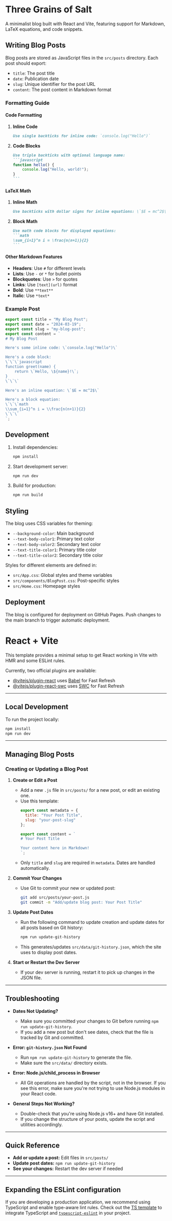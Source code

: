 # Three Grains of Salt

A minimalist blog built with React and Vite, featuring support for Markdown, LaTeX equations, and code snippets.

## Writing Blog Posts

Blog posts are stored as JavaScript files in the `src/posts` directory. Each post should export:
- `title`: The post title
- `date`: Publication date
- `slug`: Unique identifier for the post URL
- `content`: The post content in Markdown format

### Formatting Guide

#### Code Formatting

1. **Inline Code**
   ```markdown
   Use single backticks for inline code: `console.log("Hello")`
   ```

2. **Code Blocks**
   ````markdown
   Use triple backticks with optional language name:
   ```javascript
   function hello() {
       console.log("Hello, world!");
   }
   ```
   ````

#### LaTeX Math

1. **Inline Math**
   ```markdown
   Use backticks with dollar signs for inline equations: \`$E = mc^2$\`
   ```

2. **Block Math**
   ````markdown
   Use math code blocks for displayed equations:
   ```math
   \sum_{i=1}^n i = \frac{n(n+1)}{2}
   ```
   ````

#### Other Markdown Features

- **Headers**: Use `#` for different levels
- **Lists**: Use `-` or `*` for bullet points
- **Blockquotes**: Use `>` for quotes
- **Links**: Use `[text](url)` format
- **Bold**: Use `**text**`
- **Italic**: Use `*text*`

### Example Post

```javascript
export const title = "My Blog Post";
export const date = "2024-03-19";
export const slug = "my-blog-post";
export const content = `
# My Blog Post

Here's some inline code: \`console.log("Hello")\`

Here's a code block:
\`\`\`javascript
function greet(name) {
    return \`Hello, \${name}!\`;
}
\`\`\`

Here's an inline equation: \`$E = mc^2$\`

Here's a block equation:
\`\`\`math
\\sum_{i=1}^n i = \\frac{n(n+1)}{2}
\`\`\`
`;
```

## Development

1. Install dependencies:
   ```bash
   npm install
   ```

2. Start development server:
   ```bash
   npm run dev
   ```

3. Build for production:
   ```bash
   npm run build
   ```

## Styling

The blog uses CSS variables for theming:
- `--background-color`: Main background
- `--text-body-color1`: Primary text color
- `--text-body-color2`: Secondary text color
- `--text-title-color1`: Primary title color
- `--text-title-color2`: Secondary title color

Styles for different elements are defined in:
- `src/App.css`: Global styles and theme variables
- `src/components/BlogPost.css`: Post-specific styles
- `src/Home.css`: Homepage styles

## Deployment

The blog is configured for deployment on GitHub Pages. Push changes to the main branch to trigger automatic deployment.

# React + Vite

This template provides a minimal setup to get React working in Vite with HMR and some ESLint rules.

Currently, two official plugins are available:

- [@vitejs/plugin-react](https://github.com/vitejs/vite-plugin-react/blob/main/packages/plugin-react/README.md) uses [Babel](https://babeljs.io/) for Fast Refresh
- [@vitejs/plugin-react-swc](https://github.com/vitejs/vite-plugin-react-swc) uses [SWC](https://swc.rs/) for Fast Refresh

---

## Local Development

To run the project locally:

```bash
npm install
npm run dev
```

---

## Managing Blog Posts

### Creating or Updating a Blog Post

1. **Create or Edit a Post**
   - Add a new `.js` file in `src/posts/` for a new post, or edit an existing one.
   - Use this template:
     ```js
     export const metadata = {
       title: "Your Post Title",
       slug: "your-post-slug"
     };

     export const content = `
     # Your Post Title

     Your content here in Markdown!
     `;
     ```
   - Only `title` and `slug` are required in `metadata`. Dates are handled automatically.

2. **Commit Your Changes**
   - Use Git to commit your new or updated post:
     ```bash
     git add src/posts/your-post.js
     git commit -m "Add/update blog post: Your Post Title"
     ```

3. **Update Post Dates**
   - Run the following command to update creation and update dates for all posts based on Git history:
     ```bash
     npm run update-git-history
     ```
   - This generates/updates `src/data/git-history.json`, which the site uses to display post dates.

4. **Start or Restart the Dev Server**
   - If your dev server is running, restart it to pick up changes in the JSON file.

---

## Troubleshooting

- **Dates Not Updating?**
  - Make sure you committed your changes to Git before running `npm run update-git-history`.
  - If you add a new post but don't see dates, check that the file is tracked by Git and committed.

- **Error: `git-history.json` Not Found**
  - Run `npm run update-git-history` to generate the file.
  - Make sure the `src/data/` directory exists.

- **Error: Node.js/child_process in Browser**
  - All Git operations are handled by the script, not in the browser. If you see this error, make sure you're not trying to use Node.js modules in your React code.

- **General Steps Not Working?**
  - Double-check that you're using Node.js v16+ and have Git installed.
  - If you change the structure of your posts, update the script and utilities accordingly.

---

## Quick Reference

- **Add or update a post:** Edit files in `src/posts/`
- **Update post dates:** `npm run update-git-history`
- **See your changes:** Restart the dev server if needed

---

## Expanding the ESLint configuration

If you are developing a production application, we recommend using TypeScript and enable type-aware lint rules. Check out the [TS template](https://github.com/vitejs/vite/tree/main/packages/create-vite/template-react-ts) to integrate TypeScript and [`typescript-eslint`](https://typescript-eslint.io) in your project.

